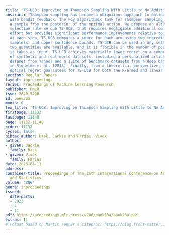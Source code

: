 ```yaml
---
title: 'TS-UCB: Improving on Thompson Sampling With Little to No Additional Computation'
abstract: 'Thompson sampling has become a ubiquitous approach to online decision problems
  with bandit feedback. The key algorithmic task for Thompson sampling is drawing
  a sample from the posterior of the optimal action. We propose an alternative arm
  selection rule we dub TS-UCB, that requires negligible additional computational
  effort but provides significant performance improvements relative to Thompson sampling.
  At each step, TS-UCB computes a score for each arm using two ingredients: posterior
  sample(s) and upper confidence bounds. TS-UCB can be used in any setting where these
  two quantities are available, and it is flexible in the number of posterior samples
  it takes as input. TS-UCB achieves materially lower regret on a comprehensive suite
  of synthetic and real-world datasets, including a personalized article recommendation
  dataset from Yahoo! and a suite of benchmark datasets from a deep bandit suite proposed
  in Riquelme et al. (2018). Finally, from a theoretical perspective, we establish
  optimal regret guarantees for TS-UCB for both the K-armed and linear bandit models.'
section: Regular Papers
layout: inproceedings
series: Proceedings of Machine Learning Research
publisher: PMLR
issn: 2640-3498
id: baek23a
month: 0
tex_title: 'TS-UCB: Improving on Thompson Sampling With Little to No Additional Computation'
firstpage: 11132
lastpage: 11148
page: 11132-11148
order: 11132
cycles: false
bibtex_author: Baek, Jackie and Farias, Vivek
author:
- given: Jackie
  family: Baek
- given: Vivek
  family: Farias
date: 2023-04-11
address:
container-title: Proceedings of The 26th International Conference on Artificial Intelligence
  and Statistics
volume: '206'
genre: inproceedings
issued:
  date-parts:
  - 2023
  - 4
  - 11
pdf: https://proceedings.mlr.press/v206/baek23a/baek23a.pdf
extras: []
# Format based on Martin Fenner's citeproc: https://blog.front-matter.io/posts/citeproc-yaml-for-bibliographies/
---
```

